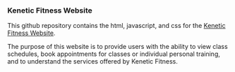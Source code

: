 ### Kenetic Fitness Website
This github repository contains the html, javascript, and css for the [Kenetic Fitness Website](http://keneticfitness.azurewebsites.net/).

The purpose of this website is to provide users with the ability to view class schedules, book appointments for classes or individual personal training, and to understand the services offered by Kenetic Fitness.

